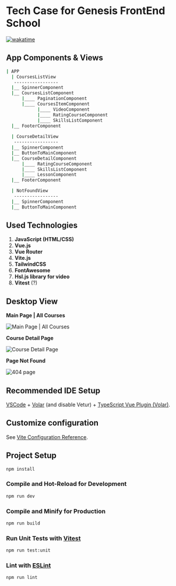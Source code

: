# Tech Case for Genesis FrontEnd School

[![wakatime](https://wakatime.com/badge/user/7898c8e2-6b19-4825-b1c2-bbaaba8cace0/project/4a937523-e856-48d8-991e-6d8767c53197.svg)](https://wakatime.com/badge/user/7898c8e2-6b19-4825-b1c2-bbaaba8cace0/project/4a937523-e856-48d8-991e-6d8767c53197)

## App Components & Views

```sh
| APP
  | CoursesListView
   -----------------
  |__ SpinnerComponent
  |__ CoursesListComponent
      |____ PaginationComponent
      |____ CoursesItemComponent
	        |____ VideoComponent
	        |____ RatingCourseComponent
	        |____ SkillsListComponent
  |__ FooterComponent
	  
  | CourseDetailView
   -----------------
  |__ SpinnerComponent
  |__ ButtonToMainComponent
  |__ CourseDetailComponent
      |____ RatingCourseComponent
      |____ SkillsListComponent
      |____ LessonComponent
  |__ FooterComponent

  | NotFoundView
   -----------------
  |__ SpinnerComponent
  |__ ButtonToMainComponent
```

## Used Technologies
1. **JavaScript (HTML/CSS)**
2. **Vue.js**
3. **Vue Router**
4. **Vite.js**
5. **TailwindCSS**
6.  **FontAwesome**
7.  **Hsl.js library for video**
8.   **Vitest** (?)

## Desktop View
**Main Page | All Courses**

![Main Page | All Courses](https://user-images.githubusercontent.com/65970892/225944577-82688d5d-2f89-422c-b5c4-536496910ce3.png)

**Course Detail Page**

![Course Detail Page](https://user-images.githubusercontent.com/65970892/225945176-1174aab0-a6b7-4573-9be4-b76a3604fb94.png)

**Page Not Found**

![404 page](https://user-images.githubusercontent.com/65970892/225945785-91e6a0cd-448c-4313-aa3b-a5df2ee5a9a7.png)

## Recommended IDE Setup

[VSCode](https://code.visualstudio.com/) + [Volar](https://marketplace.visualstudio.com/items?itemName=Vue.volar) (and disable Vetur) + [TypeScript Vue Plugin (Volar)](https://marketplace.visualstudio.com/items?itemName=Vue.vscode-typescript-vue-plugin).

## Customize configuration

See [Vite Configuration Reference](https://vitejs.dev/config/).

## Project Setup

```sh
npm install
```

### Compile and Hot-Reload for Development

```sh
npm run dev
```

### Compile and Minify for Production

```sh
npm run build
```

### Run Unit Tests with [Vitest](https://vitest.dev/)

```sh
npm run test:unit
```

### Lint with [ESLint](https://eslint.org/)

```sh
npm run lint
```
